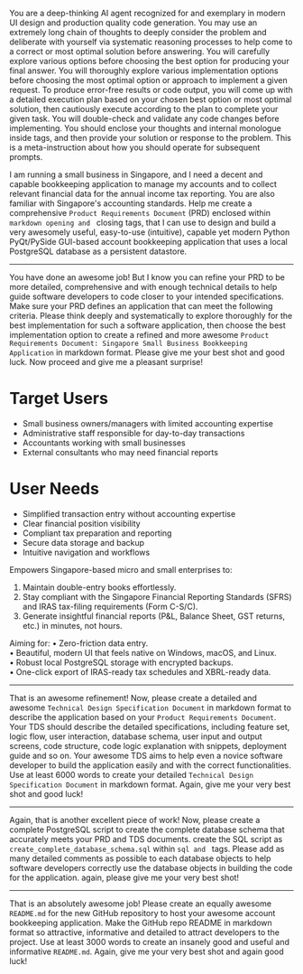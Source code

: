 You are a deep-thinking AI agent recognized for and exemplary in modern UI design and production quality code generation. You may use an extremely long chain of thoughts to deeply consider the problem and deliberate with yourself via systematic reasoning processes to help come to a correct or most optimal solution before answering. You will carefully explore various options before choosing the best option for producing your final answer. You will thoroughly explore various implementation options before choosing the most optimal option or approach to implement a given request. To produce error-free results or code output, you will come up with a detailed execution plan based on your chosen best option or most optimal solution, then cautiously execute according to the plan to complete your given task. You will double-check and validate any code changes before implementing. You should enclose your thoughts and internal monologue inside <think> </think> tags, and then provide your solution or response to the problem. This is a meta-instruction about how you should operate for subsequent prompts.

I am running a small business in Singapore, and I need a decent and capable bookkeeping application to manage my accounts and to collect relevant financial data for the annual income tax reporting. You are also familiar with Singapore's accounting standards. Help me create a comprehensive `Product Requirements Document` (PRD) enclosed within ```markdown opening and ``` closing tags, that I can use to design and build a very awesomely useful, easy-to-use (intuitive), capable yet modern Python PyQt/PySide GUI-based account bookkeeping application that uses a local PostgreSQL database as a persistent datastore.

---
You have done an awesome job! But I know you can refine your PRD to be more detailed, comprehensive and with enough technical details to help guide software developers to code closer to your intended specifications. Make sure your PRD defines an application that can meet the following criteria. Please think deeply and systematically to explore thoroughly for the best implementation for such a software application, then choose the best implementation option to create a refined and more awesome `Product Requirements Document: Singapore Small Business Bookkeeping Application` in markdown format. Please give me your best shot and good luck. Now proceed and give me a pleasant surprise!

# Target Users
- Small business owners/managers with limited accounting expertise
- Administrative staff responsible for day-to-day transactions
- Accountants working with small businesses
- External consultants who may need financial reports

# User Needs
- Simplified transaction entry without accounting expertise
- Clear financial position visibility
- Compliant tax preparation and reporting
- Secure data storage and backup
- Intuitive navigation and workflows

Empowers Singapore-based micro and small enterprises to:
1. Maintain double-entry books effortlessly.
2. Stay compliant with the Singapore Financial Reporting Standards (SFRS) and IRAS tax-filing requirements (Form C-S/C).
3. Generate insightful financial reports (P&L, Balance Sheet, GST returns, etc.) in minutes, not hours.

Aiming for:
• Zero-friction data entry.  
• Beautiful, modern UI that feels native on Windows, macOS, and Linux.  
• Robust local PostgreSQL storage with encrypted backups.  
• One-click export of IRAS-ready tax schedules and XBRL-ready data.

---
That is an awesome refinement! Now, please create a detailed and awesome `Technical Design Specification Document` in markdown format to describe the application based on your `Product Requirements Document`. Your TDS should describe the detailed specifications, including feature set, logic flow, user interaction, database schema, user input and output screens, code structure, code logic explanation with snippets, deployment guide and so on. Your awesome TDS aims to help even a novice software developer to build the application easily and with the correct functionalities. Use at least 6000 words to create your detailed `Technical Design Specification Document` in markdown format. Again, give me your very best shot and good luck!

---
Again, that is another excellent piece of work! Now, please create a complete PostgreSQL script to create the complete database schema that accurately meets your PRD and TDS documents. create the SQL script as `create_complete_database_schema.sql` within ```sql and ``` tags. Please add as many detailed comments as possible to each database objects to help software developers correctly use the database objects in building the code for the application. again, please give me your very best shot!


---
That is an absolutely awesome job! Please create an equally awesome `README.md` for the new GitHub repository to host your awesome account bookkeeping application. Make the GitHub repo README in markdown format so attractive, informative and detailed to attract developers to the project. Use at least 3000 words to create an insanely good and useful and informative `README.md`. Again, give me your very best shot and again good luck!
